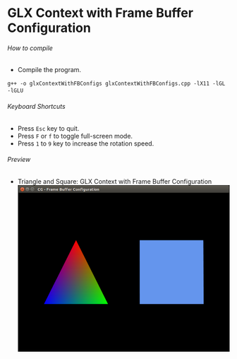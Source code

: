 GLX Context with Frame Buffer Configuration
===========================================

###### How to compile

- Compile the program.

```
g++ -o glxContextWithFBConfigs glxContextWithFBConfigs.cpp -lX11 -lGL -lGLU

```

###### Keyboard Shortcuts
- Press ```Esc``` key to quit.
- Press ```F``` or ```f``` to toggle full-screen mode.
- Press ```1``` to ```9``` key to increase the rotation speed.

###### Preview
- Triangle and Square: GLX Context with Frame Buffer Configuration
![triangleAndSquare][triangleAndSquare-image]

<!-- Image declaration -->

[triangleAndSquare-image]: ./preview/triangleAndSquare.png "Triangle and Square"
